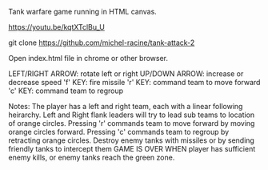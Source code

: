 Tank warfare game running in HTML canvas.

https://youtu.be/kqtXTclBu_U

git clone https://github.com/michel-racine/tank-attack-2

Open index.html file in chrome or other browser.


LEFT/RIGHT ARROW:  rotate left or right
UP/DOWN ARROW:  increase or decrease speed
'f' KEY:  fire missile
'r' KEY:  command team to move forward
'c' KEY:  command team to regroup

Notes:
The player has a left and right team, each with a linear following heirarchy.
Left and Right flank leaders will try to lead sub teams to location of orange circles.
Pressing 'r' commands team to move forward by moving orange circles forward.
Pressing 'c' commands team to regroup by retracting orange circles.
Destroy enemy tanks with missiles or by sending friendly tanks to intercept them
GAME IS OVER WHEN player has sufficient enemy kills, or enemy tanks reach the green zone.


